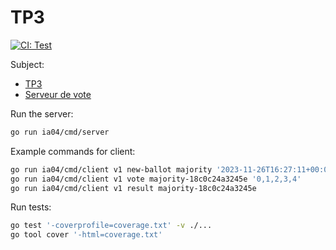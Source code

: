 # TP3

[![CI: Test](https://github.com/BaptisteBuvron/go-voting/actions/workflows/test.yml/badge.svg)](https://github.com/BaptisteBuvron/go-voting/actions/workflows/test.yml)

Subject:

- [TP3](https://gitlab.utc.fr/lagruesy/ia04/-/blob/main/docs/sujets/td3/sujet.md)
- [Serveur de vote](https://gitlab.utc.fr/lagruesy/ia04/-/blob/main/docs/sujets/activit%C3%A9s/serveur-vote/api.md)

Run the server:

```bash
go run ia04/cmd/server
```

Example commands for client:

```bash
go run ia04/cmd/client v1 new-ballot majority '2023-11-26T16:27:11+00:00' 'v1,v2,v3' 5 '0,1,2,3,4'
go run ia04/cmd/client v1 vote majority-18c0c24a3245e '0,1,2,3,4'
go run ia04/cmd/client v1 result majority-18c0c24a3245e
```

Run tests:

```bash
go test '-coverprofile=coverage.txt' -v ./...
go tool cover '-html=coverage.txt'
```
